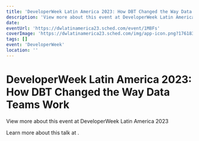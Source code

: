 ```yaml
---
title: 'DeveloperWeek Latin America 2023: How DBT Changed the Way Data Teams Work'
description: 'View more about this event at DeveloperWeek Latin America 2023'
date: 
eventUrl: 'https://dwlatinamerica23.sched.com/event/1M8Fs'
coverImage: 'https://dwlatinamerica23.sched.com/img/app-icon.png?1761834776'
tags: []
event: 'DeveloperWeek'
location: ''
---
```


# DeveloperWeek Latin America 2023: How DBT Changed the Way Data Teams Work

View more about this event at DeveloperWeek Latin America 2023

Learn more about this talk at [](https://dwlatinamerica23.sched.com/event/1M8Fs).
